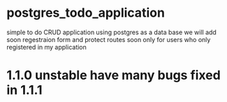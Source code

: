 # postgres_todo_application
simple to do CRUD application using postgres as a data base
we will add soon regestraion form and protect routes soon only for users who only registered in my application
# 1.1.0 unstable have many bugs fixed in 1.1.1 
